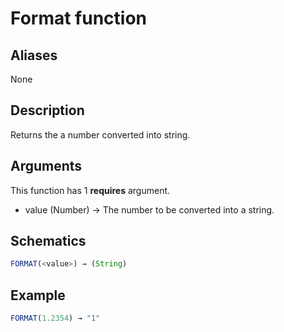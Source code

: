 # Format function

## Aliases

None

## Description

Returns the a number converted into string.

## Arguments

This function has 1 **requires** argument.

- value (Number) → The number to be converted into a string.

## Schematics

```js
FORMAT(<value>) → (String)
```

## Example

```js
FORMAT(1.2354) → "1"
```
